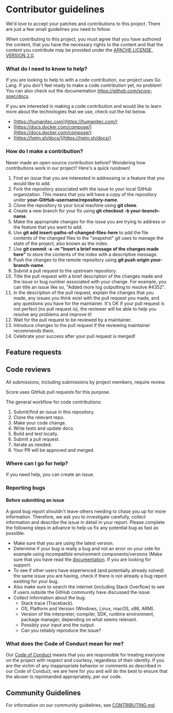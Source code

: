 # Contributor guidelines

We'd love to accept your patches and contributions to this project. There are just a few small guidelines you need to follow.

When contributing to this project, you must agree that you have authored the content, that you have the necessary rights to the content and that the content you contribute may be provided under the [APACHE LICENSE, VERSION 2.0](LICENSE).

### **What do I need to know to help?**

If you are looking to help to with a code contribution, our project uses Go Lang. If you don't feel ready to make a code contribution yet, no problem! You can also check out the documentation <https://github.com/score-spec/docs>.

If you are interested in making a code contribution and would like to learn more about the technologies that we use, check out the list below.

- [https://humanitec.com](https://humanitec.com/)
- [https://docs.docker.com/compose/](https://docs.docker.com/compose/)
- [https://helm.sh/docs/](https://helm.sh/docs/)

### **How do I make a contribution?**

Never made an open-source contribution before? Wondering how contributions work in our project? Here's a quick rundown!

1. Find an issue that you are interested in addressing or a feature that you would like to add.
2. Fork the repository associated with the issue to your local GitHub organization. This means that you will have a copy of the repository under **your-GitHub-username/repository-name**.
3. Clone the repository to your local machine using **git clone**.
4. Create a new branch for your fix using **git checkout -b your-branch-name**.
5. Make the appropriate changes for the issue you are trying to address or the feature that you want to add.
6. Use **git add insert-paths-of-changed-files-here** to add the file contents of the changed files to the "snapshot" git uses to manage the state of the project, also known as the index.
7. Use **git commit -s -m "Insert a brief message of the changes made here"** to store the contents of the index with a descriptive message.
8. Push the changes to the remote repository using **git push origin your-branch-name**.
9. Submit a pull request to the upstream repository.
10. Title the pull request with a brief description of the changes made and the issue or bug number associated with your change. For example, you can title an issue like so, "Added more log outputting to resolve #4352".
11. In the description of the pull request, explain the changes that you made, any issues you think exist with the pull request you made, and any questions you have for the maintainer. It's OK if your pull request is not perfect (no pull request is), the reviewer will be able to help you resolve any problems and improve it!
12. Wait for the pull request to be reviewed by a maintainer.
13. Introduce changes to the pull request if the reviewing maintainer recommends them.
14. Celebrate your success after your pull request is merged!

## Feature requests

## Code reviews

All submissions, including submissions by project members, require review.

Score uses GitHub pull requests for this purpose. 

The general workflow for code contributions:

1. Submit/find an issue in this repository.
1. Clone the relevant repo.
1. Make your code change.
1. Write tests and update docs.
1. Build and test locally.
1. Submit a pull request.
1. Iterate as needed.
1. Your PR will be approved and merged.

### **Where can I go for help?**

If you need help, you can create an issue.

### Reporting bugs

#### Before submitting an issue

A good bug report shouldn't leave others needing to chase you up for more information. Therefore, we ask you to investigate carefully, collect information and describe the issue in detail in your report. Please complete the following steps in advance to help us fix any potential bug as fast as possible.

- Make sure that you are using the latest version.
- Determine if your bug is really a bug and not an error on your side for example using incompatible environment components/versions (Make sure that you have read the [documentation](https://github.com/score-dev/docs). If you are looking for support.
- To see if other users have experienced (and potentially already solved) the same issue you are having, check if there is not already a bug report existing for your bug.
- Also make sure to search the internet (including Stack Overflow) to see if users outside the GitHub community have discussed the issue.
- Collect information about the bug:
  - Stack trace (Traceback).
  - OS, Platform and Version (Windows, Linux, macOS, x86, ARM).
  - Version of the interpreter, compiler, SDK, runtime environment, package manager, depending on what seems relevant.
  - Possibly your input and the output.
  - Can you reliably reproduce the issue?

### **What does the Code of Conduct mean for me?**

Our [Code of Conduct](CODE_OF_CONDUCT.md) means that you are responsible for treating everyone on the project with respect and courtesy, regardless of their identity. If you are the victim of any inappropriate behavior or comments as described in our Code of Conduct, we are here for you and will do the best to ensure that the abuser is reprimanded appropriately, per our code.

## Community Guidelines

For information on our community guidelines, see [CONTRIBUTING.md](CONTRIBUTING.md).
